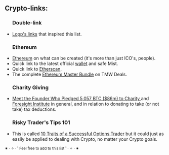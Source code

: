 <h2> Crypto-links: </h2>

<ul>
  <h3>Double-link</h3>
<li><a href="https://lopp.net/bitcoin.html">Lopp's links</a> that inspired this list.
</ul>

<ul>
  <h3>Ethereum</h3>
<li><a href="https://www.ethereum.org">Ethereum</a> on what can be created (it's more than just ICO's, people).
<li>Quick link to the latest official <a href="https://github.com/ethereum/mist/releases">wallet</a> and safe Mist.
<li>Quick link to <a href="https://etherscan.io/">Etherscan</a>.
<li>The complete <a href="https://deals.thenextweb.com/sales/the-complete-blockchain-bundle">Ethereum Master Bundle</a> on TMW Deals.
</ul>

<ul>
  <h3>Charity Giving</h3>
<li><a href="https://hackernoon.com/meet-the-founder-who-pledged-5-057-btc-86m-to-charity-688685e922f6"> Meet the Founder Who Pledged 5,057 BTC ($86m) to Charity </a> and <a href="https://foresight.org/?ref=hackernoon">Foresight Institute</a> in general, and in relation to donating to take (or not take) tax deductions.
</ul>

<ul>
  <h3>Risky Trader's Tips 101</h3>
<li>This is called <a href="https://www.investopedia.com/articles/optioninvestor/11/how-to-be-a-successful-options-trader.asp"> 10 Traits of a Successful Options Trader</a> but it could just as easily be applied to dealing with Crypto, no matter your Crypto goals.
</ul>

<small>✷ · ✧ · ˚ Feel free to add to this list ˚ · ✧ · ✷</small>
